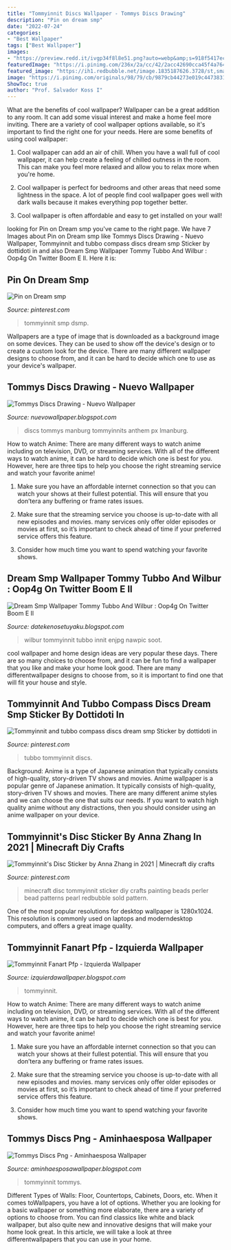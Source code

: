 ```yaml
---
title: "Tommyinnit Discs Wallpaper - Tommys Discs Drawing"
description: "Pin on dream smp"
date: "2022-07-24"
categories:
- "Best Wallpaper"
tags: ["Best Wallpaper"]
images:
- "https://preview.redd.it/ivgp34f8l8e51.png?auto=webp&amp;s=918f5417ec8902e484329b03ae1df375716ebddd"
featuredImage: "https://i.pinimg.com/236x/2a/cc/42/2acc42690cca45f4a7642d5393475955.jpg?nii=t"
featured_image: "https://ih1.redbubble.net/image.1835187626.3728/st,small,507x507-pad,600x600,f8f8f8.jpg"
image: "https://i.pinimg.com/originals/98/79/cb/9879cb44273e019c4473831ae14a6aa3.jpg"
ShowToc: true
author: "Prof. Salvador Koss I"
---
```



What are the benefits of cool wallpaper?
Wallpaper can be a great addition to any room. It can add some visual interest and make a home feel more inviting. There are a variety of cool wallpaper options available, so it's important to find the right one for your needs. Here are some benefits of using cool wallpaper: 
1. Cool wallpaper can add an air of chill. When you have a wall full of cool wallpaper, it can help create a feeling of chilled outness in the room. This can make you feel more relaxed and allow you to relax more when you're home. 

2. Cool wallpaper is perfect for bedrooms and other areas that need some lightness in the space. A lot of people find cool wallpaper goes well with dark walls because it makes everything pop together better. 

3. Cool wallpaper is often affordable and easy to get installed on your wall!

	

		
looking for Pin on Dream smp you've came to the right page. We have 7 Images about Pin on Dream smp like Tommys Discs Drawing - Nuevo Wallpaper, Tommyinnit and tubbo compass discs dream smp Sticker by dottidoti in and also Dream Smp Wallpaper Tommy Tubbo And Wilbur : Oop4g On Twitter Boom E Il. Here it is:
		
    
## Pin On Dream Smp

<img loading=lazy src="https://i.pinimg.com/236x/2a/cc/42/2acc42690cca45f4a7642d5393475955.jpg?nii=t" onerror="this.onerror=null;this.src='https://tse2.mm.bing.net/th?id=OIP.91qtN32FJAVkCO1LPlS-mwAAAA&amp;pid=15.1';" alt="Pin on Dream smp">

_Source: pinterest.com_

>tommyinnit smp dsmp. 

	

Wallpapers are a type of image that is downloaded as a background image on some devices. They can be used to show off the device's design or to create a custom look for the device. There are many different wallpaper designs to choose from, and it can be hard to decide which one to use as your device's wallpaper.

    
## Tommys Discs Drawing - Nuevo Wallpaper

<img loading=lazy src="https://ih1.redbubble.net/image.1835187626.3728/st,small,507x507-pad,600x600,f8f8f8.jpg" onerror="this.onerror=null;this.src='https://tse1.mm.bing.net/th?id=OIP.T7D8XCiyS4kkgcuSjnN9yAHaHa&amp;pid=15.1';" alt="Tommys Discs Drawing - Nuevo Wallpaper">

_Source: nuevowallpaper.blogspot.com_

>discs tommys manburg tommyinnits anthem px lmanburg. 

	

How to watch Anime: There are many different ways to watch anime including on television, DVD, or streaming services.
With all of the different ways to watch anime, it can be hard to decide which one is best for you. However, here are three tips to help you choose the right streaming service and watch your favorite anime!
1. Make sure you have an affordable internet connection so that you can watch your shows at their fullest potential. This will ensure that you don’tera any buffering or frame rates issues.

2. Make sure that the streaming service you choose is up-to-date with all new episodes and movies. many services only offer older episodes or movies at first, so it’s important to check ahead of time if your preferred service offers this feature.

3. Consider how much time you want to spend watching your favorite shows.

    
## Dream Smp Wallpaper Tommy Tubbo And Wilbur : Oop4g On Twitter Boom E Il

<img loading=lazy src="https://i.pinimg.com/736x/8e/78/5b/8e785b5c018861c49003a5d7a08380a5.jpg" onerror="this.onerror=null;this.src='https://tse4.mm.bing.net/th?id=OIP.OzC_bXoNL0KVwXcq5S4VvgHaNJ&amp;pid=15.1';" alt="Dream Smp Wallpaper Tommy Tubbo And Wilbur : Oop4g On Twitter Boom E Il">

_Source: datekenosetuyaku.blogspot.com_

>wilbur tommyinnit tubbo innit enjpg nawpic soot. 

	

cool wallpaper and home design ideas are very popular these days. There are so many choices to choose from, and it can be fun to find a wallpaper that you like and make your home look good. There are many differentwallpaper designs to choose from, so it is important to find one that will fit your house and style.

    
## Tommyinnit And Tubbo Compass Discs Dream Smp Sticker By Dottidoti In

<img loading=lazy src="https://i.pinimg.com/originals/db/66/08/db660856bd60130f375a42b876b8c56c.jpg" onerror="this.onerror=null;this.src='https://tse2.mm.bing.net/th?id=OIP.867T4m_QppwQcsWFly_9SgHaHa&amp;pid=15.1';" alt="Tommyinnit and tubbo compass discs dream smp Sticker by dottidoti in">

_Source: pinterest.com_

>tubbo tommyinnit discs. 

	

Background: Anime is a type of Japanese animation that typically consists of high-quality, story-driven TV shows and movies.
Anime wallpaper is a popular genre of Japanese animation. It typically consists of high-quality, story-driven TV shows and movies. There are many different anime styles and we can choose the one that suits our needs. If you want to watch high quality anime without any distractions, then you should consider using an anime wallpaper on your device.

    
## Tommyinnit&#039;s Disc Sticker By Anna Zhang In 2021 | Minecraft Diy Crafts

<img loading=lazy src="https://i.pinimg.com/originals/98/79/cb/9879cb44273e019c4473831ae14a6aa3.jpg" onerror="this.onerror=null;this.src='https://tse2.mm.bing.net/th?id=OIP.z9be4Ng0Znpn5Sy21wvaEQHaHa&amp;pid=15.1';" alt="Tommyinnit&#039;s Disc Sticker by Anna Zhang in 2021 | Minecraft diy crafts">

_Source: pinterest.com_

>minecraft disc tommyinnit sticker diy crafts painting beads perler bead patterns pearl redbubble sold pattern. 

	

One of the most popular resolutions for desktop wallpaper is 1280x1024. This resolution is commonly used on laptops and moderndesktop computers, and offers a great image quality.

    
## Tommyinnit Fanart Pfp - Izquierda Wallpaper

<img loading=lazy src="https://i.pinimg.com/originals/ee/1e/2c/ee1e2c88840cafe43a8ed6533b802912.jpg" onerror="this.onerror=null;this.src='https://tse2.mm.bing.net/th?id=OIP.-9_wR5Uo1SNd_xKIo-PNbgHaJ4&amp;pid=15.1';" alt="Tommyinnit Fanart Pfp - Izquierda Wallpaper">

_Source: izquierdawallpaper.blogspot.com_

>tommyinnit. 

	

How to watch Anime: There are many different ways to watch anime including on television, DVD, or streaming services.
With all of the different ways to watch anime, it can be hard to decide which one is best for you. However, here are three tips to help you choose the right streaming service and watch your favorite anime!
1. Make sure you have an affordable internet connection so that you can watch your shows at their fullest potential. This will ensure that you don’tera any buffering or frame rates issues.

2. Make sure that the streaming service you choose is up-to-date with all new episodes and movies. many services only offer older episodes or movies at first, so it’s important to check ahead of time if your preferred service offers this feature.

3. Consider how much time you want to spend watching your favorite shows.

    
## Tommys Discs Png - Aminhaesposa Wallpaper

<img loading=lazy src="https://preview.redd.it/ivgp34f8l8e51.png?auto=webp&amp;s=918f5417ec8902e484329b03ae1df375716ebddd" onerror="this.onerror=null;this.src='https://tse1.mm.bing.net/th?id=OIP.R-k3MbLOvNGv35Tg4zADSAHaHy&amp;pid=15.1';" alt="Tommys Discs Png - Aminhaesposa Wallpaper">

_Source: aminhaesposawallpaper.blogspot.com_

>tommyinnit tommys. 

	

Different Types of Walls: Floor, Countertops, Cabinets, Doors, etc.
When it comes toWallpapers, you have a lot of options. Whether you are looking for a basic wallpaper or something more elaborate, there are a variety of options to choose from. You can find classics like white and black wallpaper, but also quite new and innovative designs that will make your home look great. In this article, we will take a look at three differentwallpapers that you can use in your home.

